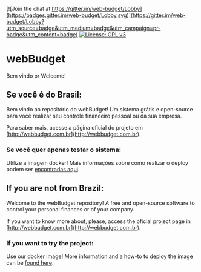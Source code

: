 [![Join the chat at https://gitter.im/web-budget/Lobby](https://badges.gitter.im/web-budget/Lobby.svg)](https://gitter.im/web-budget/Lobby?utm_source=badge&utm_medium=badge&utm_campaign=pr-badge&utm_content=badge) [![License: GPL v3](https://img.shields.io/badge/License-GPL%20v3-blue.svg)](https://www.gnu.org/licenses/gpl-3.0)

# webBudget

Bem vindo or Welcome!

## Se você é do Brasil:

Bem vindo ao repositório do webBudget! Um sistema grátis e open-source para você realizar seu controle financeiro pessoal ou da sua empresa. 

Para saber mais, acesse a página oficial do projeto em [http://webbudget.com.br](http://webbudget.com.br).

### Se você quer apenas testar o sistema:

Utilize a imagem docker! Mais informações sobre como realizar o deploy podem ser [encontradas aqui](https://github.com/arthurgregorio/web-budget-docker).

## If you are not from Brazil:

Welcome to the webBudget repository! A free and open-source software to control your personal finances or of your company.

If you want to know more about, please, access the oficial project page in [http://webbudget.com.br](http://webbudget.com.br).

### If you want to try the project:

Use our docker image! More information and a how-to to deploy the image can be [found here](https://github.com/arthurgregorio/web-budget-docker).
